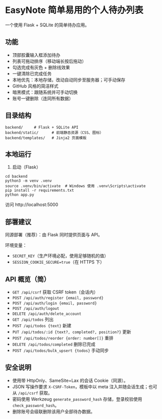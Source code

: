 # EasyNote 简单易用的个人待办列表

一个使用 Flask + SQLite 的简单待办应用。

## 功能

- 顶部胶囊输入框添加待办
- 列表可拖动排序（移动端长按后拖动）
- 勾选完成有灰色 + 删除线效果
- 一键清除已完成任务
- 本地优先：本地存储，改动自动同步至服务器；可手动保存
- GitHub 风格的简洁样式
- 暗黑模式：跟随系统并可手动切换
- 账号一键删除（连同所有数据）

## 目录结构

```
backend/     # Flask + SQLite API
backend/static/      # 前端静态资源（CSS、图标）
backend/templates/   # Jinja2 页面模板
```


## 本地运行

1. 启动（Flask）

```
cd backend
python3 -m venv .venv
source .venv/bin/activate  # Windows 使用 .venv\Scripts\activate
pip install -r requirements.txt
python app.py
```

访问 http://localhost:5000

## 部署建议

同源部署（推荐）：由 Flask 同时提供页面与 API。

环境变量：
- `SECRET_KEY`（生产环境必配，使用足够随机的值）
- `SESSION_COOKIE_SECURE=true`（在 HTTPS 下）

## API 概览（简）

- `GET /api/csrf` 获取 CSRF token（会话内）
- `POST /api/auth/register {email, password}`
- `POST /api/auth/login {email, password}`
- `POST /api/auth/logout`
- `DELETE /api/auth/delete_account`
- `GET /api/todos` 列出
- `POST /api/todos {text}` 新建
- `PUT /api/todos/:id {text?, completed?, position?}` 更新
- `POST /api/todos/reorder {order: number[]}` 重排
- `DELETE /api/todos/completed` 删除已完成
- `POST /api/todos/bulk_upsert {todos}` 手动同步

## 安全说明

- 使用带 HttpOnly、SameSite=Lax 的会话 Cookie（同源）。
- JSON 写操作要求 `X-CSRF-Token`，模板中以 meta 注入并随会话生成；也可从 `/api/csrf` 获取。
- 密码使用 Werkzeug `generate_password_hash` 存储，登录校验使用 `check_password_hash`。
- 删除账号会级联删除该用户全部待办数据。
